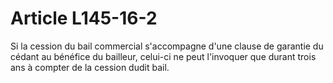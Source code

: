 # Article L145-16-2

<p>Si la cession du bail commercial s'accompagne d'une clause de garantie du cédant au bénéfice du bailleur, celui-ci ne peut l'invoquer que durant trois ans à compter de la cession dudit bail. </p>
